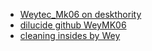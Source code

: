 * [Weytec_Mk06 on deskthority](https://deskthority.net/wiki/Weytec_Mk06)
* [dilucide github WeyMK06](https://github.com/dilucide/WeyMK06)
* [cleaning insides by Wey](https://www.facebook.com/WEYTEC/photos/spa-day-for-an-old-lady-at-wey-ten-years-ago-the-mk06-went-into-production-and-t/1029688453753365/)
